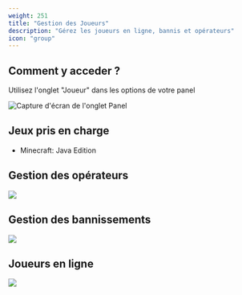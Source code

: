 ```yaml
---
weight: 251
title: "Gestion des Joueurs"
description: "Gérez les joueurs en ligne, bannis et opérateurs"
icon: "group"
---
```


## Comment y acceder ?
Utilisez l'onglet "Joueur" dans les options de votre panel

![Capture d'écran de l'onglet Panel](https://aide.vaatigames.ovh/tabs/joueurs.png)

## Jeux pris en charge
- Minecraft: Java Edition

## Gestion des opérateurs
![](https://aide.vaatigames.ovh/captures/operateurs.png)

## Gestion des bannissements
![](https://aide.vaatigames.ovh/captures/bans.png)

## Joueurs en ligne
![](https://aide.vaatigames.ovh/captures/joueurs.png)